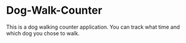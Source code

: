 # Dog-Walk-Counter
This is a dog walking counter application. You can track what time and which dog you chose to walk.
